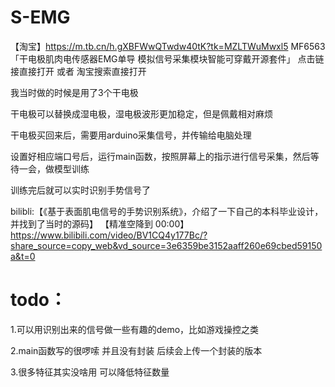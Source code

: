 # S-EMG
【淘宝】https://m.tb.cn/h.gXBFWwQTwdw40tK?tk=MZLTWuMwxl5 MF6563 「干电极肌肉电传感器EMG单导 模拟信号采集模块智能可穿戴开源套件」
点击链接直接打开 或者 淘宝搜索直接打开

我当时做的时候是用了3个干电极


干电极可以替换成湿电极，湿电极波形更加稳定，但是佩戴相对麻烦

干电极买回来后，需要用arduino采集信号，并传输给电脑处理

设置好相应端口号后，运行main函数，按照屏幕上的指示进行信号采集，然后等待一会，做模型训练

训练完后就可以实时识别手势信号了

bilibli:【《基于表面肌电信号的手势识别系统》，介绍了一下自己的本科毕业设计，并找到了当时的源码】 【精准空降到 00:00】 https://www.bilibili.com/video/BV1CQ4y177Bc/?share_source=copy_web&vd_source=3e6359be3152aaff260e69cbed59150a&t=0

# todo：
1.可以用识别出来的信号做一些有趣的demo，比如游戏操控之类

2.main函数写的很啰嗦 并且没有封装 后续会上传一个封装的版本

3.很多特征其实没啥用 可以降低特征数量
